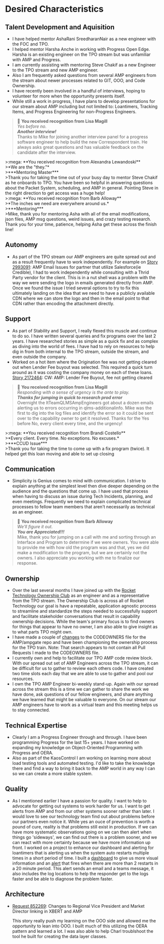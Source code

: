 # Desired Characteristics

## Talent Development and Aquisition

* I have helped mentor AshaRani SreedharanNair as a new engineer with the FOC and TPO.
* I helped mentor Harsha Anche in working with Progress Open Edge. Harsha is an existing engineer on the TPO stream but was unfamiliar with AMP and Progress.
* I am currently assisting with mentoring Steve Chakif as a new Engineer to the TPO stream and new AMP engineer.
* Also I am frequently asked questions from several AMP engineers from the stream about newer processes related to GIT, OOO, and Code Ownership.
* I have recently been involved in a handful of interviews, hoping to volunteer for more when the opportunity presents itself.
* While still a work in progress, I have plans to develop presentations for our stream about AMP including but not limited to: Loantimers, Tracking Items, and Progress Engineering for non-Progress Engineers.


>:mega: **You received recognition from Lisa Magill**<br/>
>*Yes before no.*<br/>
>***Another interview!***<br/>
>Thanks to Mike for joining another interview panel for a progress software engineer to help build the new Correspondent train. He always asks great questions and has valuable feedback on the candidate after the interview.
<div></div>
>:mega: **You received recognition from Alexandra Lewandoski**<br/>
>*We are the "they."*<br/>
>***Mentoring Master***<br/>
>Thank you for taking the time out of your busy day to mentor Steve Chakif as he onboards to TPO. You have been so helpful in answering questions about the Packet System, scheduling, and AMP in general. Pointing Steve in the right direction to get access was a huge help!
<div></div>
>:mega: **You received recognition from Barb Alloway**<br/>
>*The inches we need are everywhere around us.*<br/>
>***Mentoring***<br/>
>Mike, thank you for mentoring Asha with all of the email modifications, json files, AMP msg questions, weird issues, and crazy testing research. Thank you for your time, patience, helping Asha get these across the finish line!

## Autonomy

* As part of the TPO stream our AMP engineers are quite spread out and as a result frequently have to work independently. For example on <a href="https://tfs.rockfin.com/QL/IT/_workitems/edit/2993091" target="_blank">Story 2993091</a>: AMP Email Issues for partner that utilize Salesforce(ie Credible), I had to work independently while consulting with a Thrid Party vendor for the client. This is in a nut shell was a problem with the way we were sending the logo in emails generated directly from AMP. Once we found the issue I tried several options to try to fix this ultimately landing on the idea that we need to have a publicly available CDN where we can store the logo and then in the email point to that CDN rather than encoding the attachment directly.

## Support

* As part of Stability and Support, I really flexed this muscle and continue to do so. I have written several queries and fix programs over the last 2 years. I have researched stories as simple as a quick fix and as complex as diving into the world of fees. I have had to rely on resources to help dig in from both internal to the TPO stream, outside the stream, and even outside the company.
* Worked on a hot item where the Origination fee was not getting cleared out when Lender Fee buyout was selected. This required a quick turn around as it was costing the company money on each of these loans. <a href="https://tfs.rockfin.com/QL/IT/_workitems/edit/2172464" target="_blank">Story 2172464</a>: CW: AMP: Lender Fee Buyout, fee not getting cleared

>:mega: **You received recognition from Lisa Magill**<br/>
>*Responding with a sense of urgency is the ante to play.*<br/>
>***Thanks for jumping in quick to research prod error***<br/>
>Overnight the ItTeamQLMSAmpEngineers got about a dozen emails alerting us to errors occurring in qlms-additionalinfo. Mike was the first to dig into the log files and identify the error so it could be sent over to the capability owner to get it resolved. Thanks for the Yes before No, every client every time, and the urgency!
<div></div>
>:mega: **You received recognition from Brandi Costello**<br/>
>*Every client. Every time. No exceptions. No excuses.*<br/>
>***CCUD Issue***<br/>
>Thank you for taking the time to come up with a fix program (twice). It helped get this loan moving and able to set up closing


## Communication

* Simplicity is Genius comes to mind with communication. I strive to explain anything at the simplest level then dive deeper depending on the audience and the questions that come up. I have used that process when having to discuss an issue during Tech Incidents, planning, and even meetings. Frequently we need to explain complicated technical processes to fellow team members that aren't necessarily as technical as an engineer.

>:mega: **You received recognition from Barb Alloway**<br/>
>*We'll figure it out.*<br/>
>***You are Appreciated!!!***<br/>
>Mike, thank you for jumping on a call with me and sorting through an Interface and Program to determine if we were owners. You were able to provide me with how old the program was and that, yes we did make a modification to the program, but we are certainly not the owners. I also appreciate you working with me to finalize our response.

## Ownership

* Over the last several months I have joined up with the <a href="https://rockfin.sharepoint.com/sites/OwnershipClub?market=en-US" target="_blank">Rocket Technology Ownership Club</a> as an engineer and as a representative from the TPO stream. The Ownership Club is across all of Rocket Technology our goal is have a repeatable, application agnostic process to streamline and standardize the steps needed to successfully support and facilitate stakeholder conversations that result in capability ownership decisions. While the team's primary focus is to find owners for things that appear to have no owner, I am also able to give insight as to what parts TPO might own.
* I have made a couple of <a href="https://git.rockfin.com/AMP/ampgate/pulls?q=author%3Amferrin+own" target="_blank">changes</a> to the CODEOWNERS file for the AMP/ampgate repo and have been championing the ownership process for the TPO train. Note: That search appears to not contain all Pull Requests I made to the CODEOWNERS file.
* I currently own and help to facilitate our TPO AMP code review block. With our spread out set of AMP Engineers across the TPO stream, it can be difficult for us to gather to review each others code. I have created two time slots each day that we are able to use to gather and pool our resources.
* I own the TPO AMP Engineer bi-weekly stand-up. Again with our spread across the stream this is a time we can gather to share the work we have done, ask questions of our fellow engineers, and share anything we have learned that might be valuable to everyone. On our stream our AMP engineers have to work as a virtual team and this meeting helps us to stay connected.

## Technical Expertise

* Clearly I am a Progress Engineer through and through. I have been programming Progress for the last 15+ years. I have worked on expanding my knowledge on Object-Oriented Programming with Progress and OERA.
* Also as part of the KaosControl I am working on learning more about load testing tools and automated testing. I'd like to take the knowledge there and find a way to bring it back to the AMP world in any way I can so we can create a more stable system.

## Quality

* As I mentioned earlier I have a passion for quality. I want to help to advocate for getting out systems to work harder for us. I want to get alerts from AMP and from our other systems sooner rather than later. I would love to see our technology team find out about problems before our partners even notice it. While yes an ouce of prevention is worth a pound of cure, reality is that problems still exist in production. If we can have more systematic observations going on we can then alert when things go 'sideways', we can find out there is a problem sooner, and we can react with more certainty because we have more information up front. I worked on a project to enhance our dashboard and alerting for loantimers that is alerting us when the system auto restarts multiple times in a short period of time. I built a <a href="https://apps.logsearch.foc.zone/en-US/app/search/loantimer?form.TimeFrame.earliest=%40d&form.TimeFrame.latest=now" target="_blank">dashboard</a> to give us more visual information and an <a href="https://apps.logsearch.foc.zone/en-US/app/search/alert?s=%2FservicesNS%2Fnobody%2Fsearch%2Fsaved%2Fsearches%2F203481%2520-%2520Loantimer%2520Restarts%2520-%2520Prod" target="_blank">alert</a> that fires when there are more than 2 restarts in a 20 minute period. This alert sends an email and a teams message, it also includes the log locations to help the responder get to the logs faster and be able to diagnose the problem faster.

## Architecture

* <a href="https://tfs.rockfin.com/QL/IT/_workitems/edit/852269" target="_blank">Request 852269</a>: Changes to Regional Vice President and Market Director linking in XBERT and AMP

    This story really push my learning on the OOO side and allowed me the opportunity to lean into OOO. I built much of this utilizing the OERA pattern and learned a lot. I was also able to help Charl troublshoot the tool he built for creating the data layer classes. 